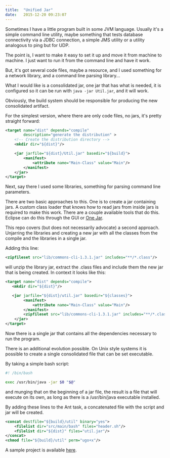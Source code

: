 ```yaml
---
title:  "Unified Jar"
date:   2015-12-20 09:23:07
---
```


Sometimes I have a little program built in some JVM language. Usually it's a
simple command line utility, maybe something that tests database connectivity
via a JDBC connection, a simple JMS utility or a utility analogous to ping but
for UDP.

The point is, I want to make it easy to set it up and move it from machine to
machine.  I just want to run it from the command line and have it work.

But, it's got several code files, maybe a resource, and I used something for a
network library, and a command line parsing library...

What I would like is a consolidated jar, one jar that has what is needed, it is
configured so it can be run with `java -jar Util.jar`, and it will work.

Obviously, the build system should be responsible for producing the new
consolidated artifact.

For the simplest version, where there are only code files, no jars, it's pretty
straight forward:

```xml
<target name="dist" depends="compile"
        description="generate the distribution" >
    <!-- Create the distribution directory -->
    <mkdir dir="${dist}"/>

    <jar jarfile="${dist}/Util.jar" basedir="${build}">
        <manifest>
            <attribute name="Main-Class" value="Main"/>
        </manifest>
    </jar>
</target>
```

Next, say there I used some libraries, something for parsing command line parameters.

There are two basic approaches to this. One is to create a jar containing jars.
A custom class loader that knows how to read jars from inside jars is required
to make this work. There are a couple available tools that do this. Eclipse can
do this through the GUI or [One Jar](http://one-jar.sourceforge.net/).

This repo covers (but does not necessarily advocate) a second approach.
Unjarring the libraries and creating a new jar with all the classes from the
compile and the libraries in a single jar.

Adding this line:

```xml
<zipfileset src="lib/commons-cli-1.3.1.jar" includes="**/*.class"/>
```

will unzip the library jar, extract the .class files and include them the new
jar that is being created. In context it looks like this:

```xml
<target name="dist" depends="compile">
   <mkdir dir="${dist}"/>

   <jar jarfile="${dist}/util.jar" basedir="${classes}">
        <manifest>
            <attribute name="Main-Class" value="Main"/>
        </manifest>
        <zipfileset src="lib/commons-cli-1.3.1.jar" includes="**/*.class"/>
    </jar>
</target>
```

Now there is a single jar that contains all the dependencies necessary to run
the program.

There is an additional evolution possible. On Unix style systems it is possible
to create a single consolidated file that can be set executable.

By taking a simple bash script:

```sh
#! /bin/bash

exec /usr/bin/java -jar $0 "$@"
```

and munging that on the beginning of a jar file, the result is a file that will
execute on its own, as long as there is a /usr/bin/java executable installed.

By adding these lines to the Ant task, a concatenated file with the script and
jar will be created.

```xml
<concat destfile="${build}/util" binary="yes">
    <filelist dir="src/main/bash" files="header.sh"/>
    <filelist dir="${dist}" files="util.jar"/>
</concat>
<chmod file="${build}/util" perm="ugo+x"/>
```

A sample project is available
[here](https://github.com/jacobsimpson/consolidated_jar/tree/ant-build).


